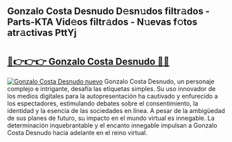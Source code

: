 ## Gonzalo Costa Desnudo D𝚎sn𝚞dos filtr𝚊dos - Parts-KTA Vid𝚎os filtr𝚊dos - N𝚞evas f𝚘tos atr𝚊ctivas PttYj

# <h2><a href="http://mb9ru2.tromn.icu/?c=Gonzalo+Costa+Desnudo">🔗👉👉👉 Gonzalo Costa Desnudo 🔗🔗</a></h2>

[![Gonzalo Costa Desnudo nuevo](https://i.imgur.com/pEAQMta.gif)](http://mb9ru2.tromn.icu/?c=Gonzalo+Costa+Desnudo)
Gonzalo Costa Desnudo, un personaje complejo e intrigante, desafía las etiquetas simples. Su uso innovador de los medios digitales para la autopresentación ha cautivado y enfurecido a los espectadores, estimulando debates sobre el consentimiento, la identidad y la esencia de las sociedades en línea. A pesar de la ambigüedad de sus planes de futuro, su impacto en el mundo virtual es innegable. La determinación inquebrantable y el encanto innegable impulsan a Gonzalo Costa Desnudo hacia adelante en el reino virtual.
